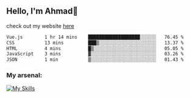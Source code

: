 
## Hello, I'm Ahmad👋

check out my website [here](https://ahmadalwi.com/)

<!--START_SECTION:waka-->

```txt
Vue.js        1 hr 14 mins    ███████████████████░░░░░░   76.45 %
CSS           13 mins         ███▒░░░░░░░░░░░░░░░░░░░░░   13.37 %
HTML          4 mins          █▒░░░░░░░░░░░░░░░░░░░░░░░   05.05 %
JavaScript    3 mins          ▓░░░░░░░░░░░░░░░░░░░░░░░░   03.26 %
JSON          1 min           ▒░░░░░░░░░░░░░░░░░░░░░░░░   01.43 %
```

<!--END_SECTION:waka-->

### My arsenal:

[![My Skills](https://skillicons.dev/icons?i=js,ts,py,go,react,nextjs,svelte,nodejs,django,tailwind,html,css,sass,firebase,mongodb,postgres,mysql,redis,git,github,docker,vscode,figma,godot)](https://skillicons.dev)
